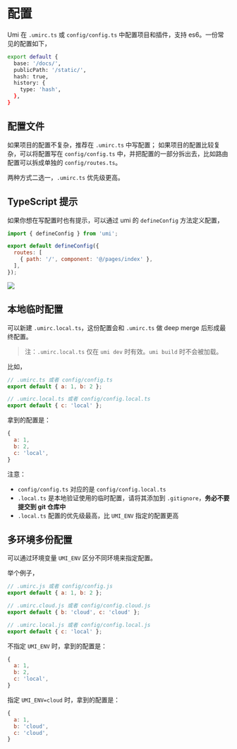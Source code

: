 # 配置

Umi 在 `.umirc.ts` 或 `config/config.ts` 中配置项目和插件，支持 es6。一份常见的配置如下，

```bash
export default {
  base: '/docs/',
  publicPath: '/static/',
  hash: true,
  history: {
    type: 'hash',
  },
}
```

## 配置文件

如果项目的配置不复杂，推荐在 `.umirc.ts` 中写配置；
如果项目的配置比较复杂，可以将配置写在 `config/config.ts` 中，并把配置的一部分拆出去，比如路由配置可以拆成单独的 `config/routes.ts`。

两种方式二选一，`.umirc.ts` 优先级更高。

## TypeScript 提示

如果你想在写配置时也有提示，可以通过 umi 的 `defineConfig` 方法定义配置，

```js
import { defineConfig } from 'umi';

export default defineConfig({
  routes: [
    { path: '/', component: '@/pages/index' },
  ],
});
```

![](https://img.alicdn.com/tfs/TB1EV1pv.T1gK0jSZFhXXaAtVXa-1204-838.png)

## 本地临时配置

可以新建 `.umirc.local.ts`，这份配置会和 `.umirc.ts` 做 deep merge 后形成最终配置。

> 注：`.umirc.local.ts` 仅在 `umi dev` 时有效。`umi build` 时不会被加载。

比如，

```js
// .umirc.ts 或者 config/config.ts
export default { a: 1, b: 2 };

// .umirc.local.ts 或者 config/config.local.ts
export default { c: 'local' };
```

拿到的配置是：

```js
{
  a: 1,
  b: 2,
  c: 'local',
}
```

注意：

* `config/config.ts` 对应的是 `config/config.local.ts`
* `.local.ts` 是本地验证使用的临时配置，请将其添加到 `.gitignore`，**务必不要提交到 git 仓库中**
* `.local.ts` 配置的优先级最高，比 `UMI_ENV` 指定的配置更高

## 多环境多份配置

可以通过环境变量 `UMI_ENV` 区分不同环境来指定配置。

举个例子，

```js
// .umirc.js 或者 config/config.js
export default { a: 1, b: 2 };

// .umirc.cloud.js 或者 config/config.cloud.js
export default { b: 'cloud', c: 'cloud' };

// .umirc.local.js 或者 config/config.local.js
export default { c: 'local' };
```

不指定 `UMI_ENV` 时，拿到的配置是：

```js
{
  a: 1,
  b: 2,
  c: 'local',
}
```

指定 `UMI_ENV=cloud` 时，拿到的配置是：

```js
{
  a: 1,
  b: 'cloud',
  c: 'cloud',
}
```
